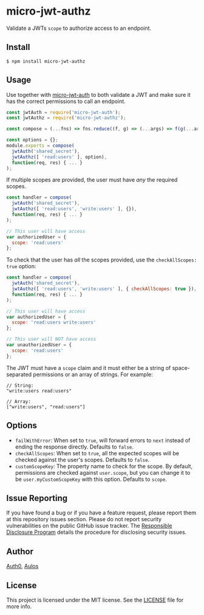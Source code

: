# micro-jwt-authz

Validate a JWTs `scope` to authorize access to an endpoint.

## Install

    $ npm install micro-jwt-authz

## Usage

Use together with [micro-jwt-auth](https://github.com/kandros/micro-jwt-auth) to both validate a JWT and make sure it has the correct permissions to call an endpoint.

```javascript
const jwtAuth = require('micro-jwt-auth');
const jwtAuthz = require('micro-jwt-authz');

const compose = (...fns) => fns.reduce((f, g) => (...args) => f(g(...args)));

const options = {};
module.exports = compose(
  jwtAuth('shared_secret'),
  jwtAuthz([ 'read:users' ], option),
  function(req, res) { ... }
);
```

If multiple scopes are provided, the user must have _any_ the required scopes.

```javascript
const handler = compose(
  jwtAuth('shared_secret'),
  jwtAuthz([ 'read:users', 'write:users' ], {}),
  function(req, res) { ... }
);

// This user will have access
var authorizedUser = {
  scope: 'read:users'
};
```

To check that the user has _all_ the scopes provided, use the `checkAllScopes: true` option:

```javascript
const handler = compose(
  jwtAuth('shared_secret'),
  jwtAuthz([ 'read:users', 'write:users' ], { checkAllScopes: true }),
  function(req, res) { ... }
);

// This user will have access
var authorizedUser = {
  scope: 'read:users write:users'
};

// This user will NOT have access
var unauthorizedUser = {
  scope: 'read:users'
};
```

The JWT must have a `scope` claim and it must either be a string of space-separated permissions or an array of strings. For example:

```
// String:
"write:users read:users"

// Array:
["write:users", "read:users"]
```

## Options

- `failWithError`: When set to `true`, will forward errors to `next` instead of ending the response directly. Defaults to `false`.
- `checkAllScopes`: When set to `true`, all the expected scopes will be checked against the user's scopes. Defaults to `false`.
- `customScopeKey`: The property name to check for the scope. By default, permissions are checked against `user.scope`, but you can change it to be `user.myCustomScopeKey` with this option. Defaults to `scope`.

## Issue Reporting

If you have found a bug or if you have a feature request, please report them at this repository issues section. Please do not report security vulnerabilities on the public GitHub issue tracker. The [Responsible Disclosure Program](https://auth0.com/whitehat) details the procedure for disclosing security issues.

## Author

[Auth0](https://auth0.com), [Aulos](https://github.com/Aulos)

## License

This project is licensed under the MIT license. See the [LICENSE](LICENSE) file for more info.
